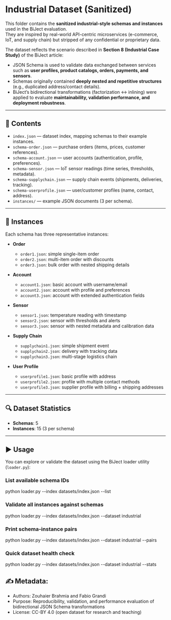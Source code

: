 # Industrial Dataset (Sanitized)

This folder contains the **sanitized industrial-style schemas and instances** used in the BiJect evaluation.  
They are inspired by real-world API-centric microservices (e-commerce, IoT, and supply chain) but stripped of any confidential or proprietary data.  

The dataset reflects the scenario described in **Section 8 (Industrial Case Study)** of the BiJect article:  
- JSON Schema is used to validate data exchanged between services such as **user profiles, product catalogs, orders, payments, and sensors**.  
- Schemas originally contained **deeply nested and repetitive structures** (e.g., duplicated address/contact details).  
- BiJect’s bidirectional transformations (factorization ↔ inlining) were applied to evaluate **maintainability, validation performance, and deployment robustness**.

---

## 📂 Contents

- `index.json` — dataset index, mapping schemas to their example instances.  
- `schema-order.json` — purchase orders (items, prices, customer references).  
- `schema-account.json` — user accounts (authentication, profile, preferences).  
- `schema-sensor.json` — IoT sensor readings (time series, thresholds, metadata).  
- `schema-supplychain.json` — supply chain events (shipments, deliveries, tracking).  
- `schema-userprofile.json` — user/customer profiles (name, contact, address).  
- `instances/` — example JSON documents (3 per schema).

---

## 📑 Instances

Each schema has three representative instances:

- **Order**  
  - `order1.json`: simple single-item order  
  - `order2.json`: multi-item order with discounts  
  - `order3.json`: bulk order with nested shipping details  

- **Account**  
  - `account1.json`: basic account with username/email  
  - `account2.json`: account with profile and preferences  
  - `account3.json`: account with extended authentication fields  

- **Sensor**  
  - `sensor1.json`: temperature reading with timestamp  
  - `sensor2.json`: sensor with thresholds and alerts  
  - `sensor3.json`: sensor with nested metadata and calibration data  

- **Supply Chain**  
  - `supplychain1.json`: simple shipment event  
  - `supplychain2.json`: delivery with tracking data  
  - `supplychain3.json`: multi-stage logistics chain  

- **User Profile**  
  - `userprofile1.json`: basic profile with address  
  - `userprofile2.json`: profile with multiple contact methods  
  - `userprofile3.json`: supplier profile with billing + shipping addresses  

---

## 🔍 Dataset Statistics

- **Schemas**: 5  
- **Instances**: 15 (3 per schema)  

---

## ▶️ Usage

You can explore or validate the dataset using the BiJect loader utility (`loader.py`):

### List available schema IDs
python loader.py --index datasets/index.json --list

### Validate all instances against schemas
python loader.py --index datasets/index.json --dataset industrial

### Print schema-instance pairs
python loader.py --index datasets/index.json --dataset industrial --pairs

### Quick dataset health check
python loader.py --index datasets/index.json --dataset industrial --stats



## ✍️ Metadata:
- Authors: Zouhaier Brahmia and Fabio Grandi
- Purpose: Reproducibility, validation, and performance evaluation of bidirectional JSON Schema transformations
- License: CC-BY 4.0 (open dataset for research and teaching)
